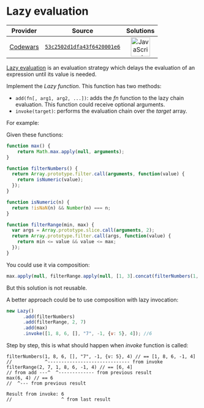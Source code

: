 [_metadata_:generated]: - "true"

# Lazy evaluation

<!-- INFO TABLE BEGIN -->

| Provider                                        | Source                                                                               | Solutions                                                                                                                                                    |
| :---------------------------------------------: | :----------------------------------------------------------------------------------: | :----------------------------------------------------------------------------------------------------------------------------------------------------------: |
| [Codewars](../../../docs/providers/Codewars.md) | [`53c2502d1dfa43f6420001e6`](https://www.codewars.com/kata/53c2502d1dfa43f6420001e6) | [<img src="https://res.cloudinary.com/rascaltwo/image/upload/v1631924076/javascript_ehszr7.svg" alt="JavaScript" title="JavaScript" width="50" />](solve.js) |

<!-- INFO TABLE END -->

[Lazy evaluation](http://en.wikipedia.org/wiki/Lazy_evaluation) is an evaluation strategy which delays the evaluation of an expression until its value is needed.

Implement the *Lazy function*. This function has two methods:

* `add(fn[, arg1, arg2, ...])`: adds the *fn* function to the lazy chain evaluation. This function could receive optional arguments.
* `invoke(target)`: performs the evaluation chain over the *target* array.

For example:

Given these functions:

```javascript
function max() {
    return Math.max.apply(null, arguments);
}

function filterNumbers() {
  return Array.prototype.filter.call(arguments, function(value) {
    return isNumeric(value);
  });
}

function isNumeric(n) {
  return !isNaN(n) && Number(n) === n;
}

function filterRange(min, max) {
  var args = Array.prototype.slice.call(arguments, 2);
  return Array.prototype.filter.call(args, function(value) {
    return min <= value && value <= max;
  });
}
```

You could use it via composition:

```javascript
max.apply(null, filterRange.apply(null, [1, 3].concat(filterNumbers(1, 2, "3", 7, 6, 5))));
```

But this solution is not reusable. 

A better approach could be to use composition with lazy invocation:

```javascript
new Lazy()
      .add(filterNumbers)
      .add(filterRange, 2, 7)
      .add(max)
      .invoke([1, 8, 6, [], "7", -1, {v: 5}, 4]); //6
```

Step by step, this is what should happen when *invoke* function is called:

```
filterNumbers(1, 8, 6, [], "7", -1, {v: 5}, 4) // == [1, 8, 6, -1, 4]
//            ^------------------------------ from invoke
filterRange(2, 7, 1, 8, 6, -1, 4) // == [6, 4]
// from add ---^  ^------------- from previous result
max(6, 4) // == 6
//  ^--- from previous result

Result from invoke: 6
//                  ^ from last result
```
